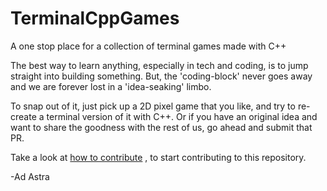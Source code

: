 # TerminalCppGames
A one stop place for a collection of terminal games made with C++

The best way to learn anything, especially in tech and coding, is to jump straight into building something. But, the 'coding-block' never goes away and we are forever lost in a 'idea-seaking' limbo.

To snap out of it, just pick up a 2D pixel game that you like, and try to re-create a terminal version of it with C++. Or if you have an original idea and want to share the goodness with the rest of us, go ahead and submit that PR.

Take a look at [how to contribute](https://github.com/Druffl3/TerminalCppGames/blob/main/CONTRIBUTING.md) , to start contributing to this repository.

-Ad Astra
